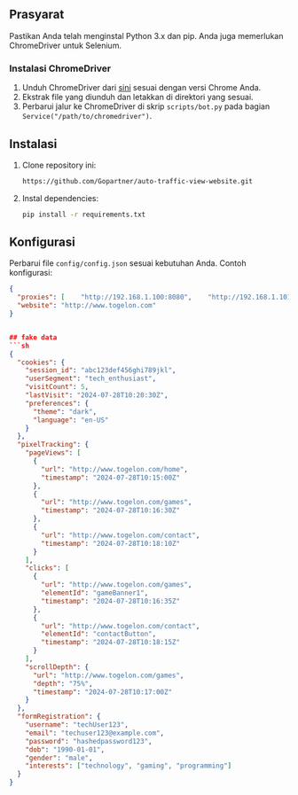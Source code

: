 
## Prasyarat

Pastikan Anda telah menginstal Python 3.x dan pip. Anda juga memerlukan ChromeDriver untuk Selenium.

### Instalasi ChromeDriver

1. Unduh ChromeDriver dari [sini](https://sites.google.com/a/chromium.org/chromedriver/downloads) sesuai dengan versi Chrome Anda.
2. Ekstrak file yang diunduh dan letakkan di direktori yang sesuai.
3. Perbarui jalur ke ChromeDriver di skrip `scripts/bot.py` pada bagian `Service("/path/to/chromedriver")`.

## Instalasi

1. Clone repository ini:

    ```sh
    https://github.com/Gopartner/auto-traffic-view-website.git
    ```

2. Instal dependencies:

    ```sh
    pip install -r requirements.txt
    ```

## Konfigurasi

Perbarui file `config/config.json` sesuai kebutuhan Anda. Contoh konfigurasi:

```json
{
  "proxies": [    "http://192.168.1.100:8080",    "http://192.168.1.101:8080",    "http://192.168.1.102:8080"  ],
  "website": "http://www.togelon.com"
}


## fake data
```sh
{
  "cookies": {
    "session_id": "abc123def456ghi789jkl",
    "userSegment": "tech_enthusiast",
    "visitCount": 5,
    "lastVisit": "2024-07-28T10:20:30Z",
    "preferences": {
      "theme": "dark",
      "language": "en-US"
    }
  },
  "pixelTracking": {
    "pageViews": [
      {
        "url": "http://www.togelon.com/home",
        "timestamp": "2024-07-28T10:15:00Z"
      },
      {
        "url": "http://www.togelon.com/games",
        "timestamp": "2024-07-28T10:16:30Z"
      },
      {
        "url": "http://www.togelon.com/contact",
        "timestamp": "2024-07-28T10:18:10Z"
      }
    ],
    "clicks": [
      {
        "url": "http://www.togelon.com/games",
        "elementId": "gameBanner1",
        "timestamp": "2024-07-28T10:16:35Z"
      },
      {
        "url": "http://www.togelon.com/contact",
        "elementId": "contactButton",
        "timestamp": "2024-07-28T10:18:15Z"
      }
    ],
    "scrollDepth": {
      "url": "http://www.togelon.com/games",
      "depth": "75%",
      "timestamp": "2024-07-28T10:17:00Z"
    }
  },
  "formRegistration": {
    "username": "techUser123",
    "email": "techuser123@example.com",
    "password": "hashedpassword123",
    "dob": "1990-01-01",
    "gender": "male",
    "interests": ["technology", "gaming", "programming"]
  }
}
```

